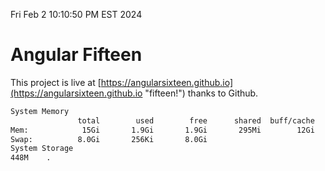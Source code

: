 Fri Feb  2 10:10:50 PM EST 2024

# Angular Fifteen


This project is live at [https://angularsixteen.github.io](https://angularsixteen.github.io "fifteen!") thanks to Github.

```bash
System Memory
               total        used        free      shared  buff/cache   available
Mem:            15Gi       1.9Gi       1.9Gi       295Mi        12Gi        13Gi
Swap:          8.0Gi       256Ki       8.0Gi
System Storage
448M	.
